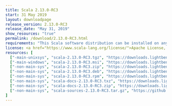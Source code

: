 ```yaml
---
title: Scala 2.13.0-RC3
start: 31 May 2019
layout: downloadpage
release_version: 2.13.0-RC3
release_date: "May 31, 2019"
show_resources: "true"
permalink: /download/2.13.0-RC3.html
requirements: "This Scala software distribution can be installed on any Unix-like or Windows system. It requires Java 8 or later, available <a href='http://www.java.com/'>here</a>."
license: <a href="https://www.scala-lang.org/license/">Apache License, Version 2.0</a>
resources: [
  ["-main-unixsys", "scala-2.13.0-RC3.tgz", "https://downloads.lightbend.com/scala/2.13.0-RC3/scala-2.13.0-RC3.tgz", "Mac OS X, Unix, Cygwin", "18.51M"],
  ["-main-windows", "scala-2.13.0-RC3.msi", "https://downloads.lightbend.com/scala/2.13.0-RC3/scala-2.13.0-RC3.msi", "Windows (msi installer)", "114.70M"],
  ["-non-main-sys", "scala-2.13.0-RC3.zip", "https://downloads.lightbend.com/scala/2.13.0-RC3/scala-2.13.0-RC3.zip", "Windows", "18.55M"],
  ["-non-main-sys", "scala-2.13.0-RC3.deb", "https://downloads.lightbend.com/scala/2.13.0-RC3/scala-2.13.0-RC3.deb", "Debian", "581.54M"],
  ["-non-main-sys", "scala-2.13.0-RC3.rpm", "https://downloads.lightbend.com/scala/2.13.0-RC3/scala-2.13.0-RC3.rpm", "RPM package", "115.11M"],
  ["-non-main-sys", "scala-docs-2.13.0-RC3.txz", "https://downloads.lightbend.com/scala/2.13.0-RC3/scala-docs-2.13.0-RC3.txz", "API docs", "48.53M"],
  ["-non-main-sys", "scala-docs-2.13.0-RC3.zip", "https://downloads.lightbend.com/scala/2.13.0-RC3/scala-docs-2.13.0-RC3.zip", "API docs", "99.51M"],
  ["-non-main-sys", "scala-sources-2.13.0-RC3.tar.gz", "https://github.com/scala/scala/archive/v2.13.0-RC3.tar.gz", "Sources", "6.7M"]
]
---
```

